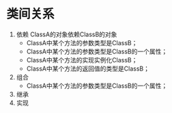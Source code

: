 # 类间关系

1. 依赖
   ClassA的对象依赖ClassB的对象
   - ClassA中某个方法的参数类型是ClassB； 
   - ClassA中某个方法的参数类型是ClassB的一个属性；
   - ClassA中某个方法的实现实例化ClassB；
   - ClassA中某个方法的返回值的类型是ClassB；
2. 组合
   - ClassA中某个方法的参数类型是ClassB的一个属性；
3. 继承
4. 实现